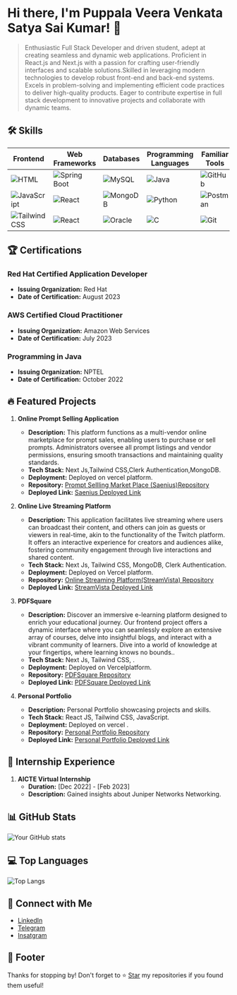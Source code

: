 <!-- Your Name or Project Title -->
# Hi there, I'm Puppala Veera Venkata Satya Sai Kumar! 👋
<!-- Brief Description -->
>Enthusiastic Full Stack Developer and driven student, adept at creating seamless and dynamic web applications. Proficient in React.js and Next.js with a passion for crafting user-friendly interfaces and scalable solutions.Skilled in leveraging modern technologies to develop robust front-end and back-end systems. Excels in problem-solving and implementing efficient code practices to deliver high-quality products. Eager to contribute expertise in full stack development to innovative projects and collaborate with dynamic teams.

<!-- Skills -->
## 🛠️ Skills
| Frontend | Web Frameworks | Databases | Programming Languages | Familiar Tools | IDEs |
|----------|----------------|-----------|-----------------------|----------------|------|
| ![HTML](https://github.com/R-Venkat-Kalyan/Kalyan959/assets/110080245/b36aee95-b275-4238-8f97-1d5dc9942226) | ![Spring Boot](https://github.com/R-Venkat-Kalyan/Kalyan959/assets/110080245/7b886cc8-bcef-454c-ad0c-16412d8e191e) | ![MySQL](https://github.com/R-Venkat-Kalyan/Kalyan959/assets/110080245/072f7e60-2ce2-43b1-a269-befc186ee5b6) | ![Java](https://github.com/R-Venkat-Kalyan/Kalyan959/assets/110080245/8cb0e319-9679-4462-8335-701874af7289) | ![GitHub](https://github.com/R-Venkat-Kalyan/Kalyan959/assets/110080245/873267e1-79ba-4e97-ab98-75fb22383a01) | ![Eclipse](https://github.com/R-Venkat-Kalyan/Kalyan959/assets/110080245/338f782d-67a3-4cbe-8e1f-428009998446) |
| ![JavaScript](https://w7.pngwing.com/pngs/4/186/png-transparent-javascript-node-js-logo-computer-programming-programmer-others-miscellaneous-angle-text-thumbnail.png) | ![React](https://w7.pngwing.com/pngs/79/518/png-transparent-js-react-js-logo-react-react-native-logos-icon-thumbnail.png) | ![MongoDB](https://github.com/R-Venkat-Kalyan/Kalyan959/assets/110080245/95920bed-892d-444f-b29b-3a858658e759) | ![Python](https://github.com/R-Venkat-Kalyan/Kalyan959/assets/110080245/b91224db-d3ab-4a27-8d86-1a1c247da83a) | ![Postman](https://github.com/R-Venkat-Kalyan/Kalyan959/assets/110080245/8cb81023-3c28-44b5-b9c0-5a5ad4e868d8) | ![VS Code](https://github.com/R-Venkat-Kalyan/Kalyan959/assets/110080245/36cb29ea-dbad-4b76-8654-2bc7c63c9efc) |
| ![Tailwind CSS](https://github.com/R-Venkat-Kalyan/Kalyan959/assets/110080245/0ddba6d7-c542-4df7-ae02-19997997ddb8) | ![React](https://github.com/R-Venkat-Kalyan/Kalyan959/assets/110080245/0a100fa6-f7fe-4735-a1e4-971ec9c3c079) | ![Oracle](https://github.com/R-Venkat-Kalyan/Kalyan959/assets/110080245/def3e749-c5e5-4465-a1e0-8c085348dde7) | ![C](https://github.com/R-Venkat-Kalyan/Kalyan959/assets/110080245/bb6edf12-d57c-4948-838c-11c98f8d4bb7) | ![Git](https://github.com/R-Venkat-Kalyan/Kalyan959/assets/110080245/38e2b01b-a5bc-4704-9880-e20e78fa2b91) | ![PyCharm](https://github.com/R-Venkat-Kalyan/Kalyan959/assets/110080245/7dd63f9d-480d-4088-9295-f38d767995fc) |

## 🏆 Certifications

### Red Hat Certified Application Developer
- **Issuing Organization:** Red Hat
- **Date of Certification:** August 2023
  
### AWS Certified Cloud Practitioner
- **Issuing Organization:** Amazon Web Services
- **Date of Certification:** July 2023

### Programming in Java 
- **Issuing Organization:** NPTEL
- **Date of Certification:** October 2022



<!-- Featured Projects -->
## 🔥 Featured Projects
1. **Online Prompt Selling Application**
   - **Description:** This platform functions as a multi-vendor online marketplace for prompt sales, enabling users to purchase or sell prompts. Administrators oversee all prompt listings and vendor permissions, ensuring smooth transactions and maintaining quality standards.
   - **Tech Stack:** Next Js,Tailwind CSS,Clerk Authentication,MongoDB.
   - **Deployment:** Deployed on vercel platform.
   - **Repository:** [Prompt Sellling Market Place (Saenius)Repository](https://github.com/saekumar/ai-prompt)
   - **Deployed Link:** [Saenius Deployed Link](https://saenius.vercel.app)
   
2. **Online Live Streaming Platform**
   - **Description:** This application facilitates live streaming where users can broadcast their content, and others can join as guests or viewers in real-time, akin to the functionality of the Twitch platform. It offers an interactive experience for creators and audiences alike, fostering community engagement through live interactions and shared content.
   - **Tech Stack:** Next Js, Tailwind CSS, MongoDB, Clerk Authentication.
   - **Deployment:** Deployed on Vercel platform.
   - **Repository:** [Online Streaming Platform(StreamVista) Repository](https://github.com/saekumar/online-streaming-platform)
   - **Deployed Link:** [StreamVista Deployed Link]()

3. **PDFSquare**
   - **Description:** Discover an immersive e-learning platform designed to enrich your educational journey. Our frontend project offers a dynamic interface where you can seamlessly explore an extensive array of courses, delve into insightful blogs, and interact with a vibrant community of learners. Dive into a world of knowledge at your fingertips, where learning knows no bounds..
   - **Tech Stack:** Next Js, Tailwind CSS, .
   - **Deployment:** Deployed on Vercelplatform.
   - **Repository:** [PDFSquare Repository](https://github.com/saekumar/E-Learning-Next-Js)
   - **Deployed Link:** [PDFSquare Deployed Link](https://e-learning-next-js.vercel.app/)

4. **Personal Portfolio**
   - **Description:** Personal Portfolio showcasing projects and skills.
   - **Tech Stack:** React JS, Tailwind CSS, JavaScript.
   - **Deployment:** Deployed on vercel .
   - **Repository:** [Personal Portfolio Repository](https://github.com/saekumar/Portfolio)
   - **Deployed Link:** [Personal Portfolio Deployed Link](https://saikumar-portfolio.vercel.app)

<!-- Internship Experience -->
## 🚀 Internship Experience
1. **AICTE Virtual Internship**
   - **Duration:** [Dec 2022] - [Feb 2023]
   - **Description:** Gained insights about Juniper Networks Networking.





<!-- GitHub Stats -->
## 📊 GitHub Stats
![Your GitHub stats](https://github-readme-stats.vercel.app/api?username=saekumar&show_icons=true&theme=radical)

<!-- Top Languages -->
## 💻 Top Languages
![Top Langs](https://github-readme-stats.vercel.app/api/top-langs/?username=saekumar&layout=compact&theme=radical)

<!-- Connect with Me -->
## 🌟 Connect with Me
- <a href="https://www.linkedin.com/in/saikumar-puppala-009019234//" target="_blank">LinkedIn</a>
- <a href="https://t.me/+807414973" target="_blank">Telegram</a>
- <a href="https://www.instagram.com/saii___kumar/" target="_blank">Insatgram</a>


<!-- Footer -->
## 📝 Footer
Thanks for stopping by! Don't forget to ⭐️ [Star](https://github.com/saekumar) my repositories if you found them useful!
